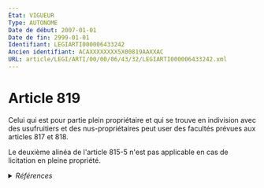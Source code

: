 ```yaml
---
État: VIGUEUR
Type: AUTONOME
Date de début: 2007-01-01
Date de fin: 2999-01-01
Identifiant: LEGIARTI000006433242
Ancien identifiant: ACAXXXXXXXX5X00819AAXXAC
URL: article/LEGI/ARTI/00/00/06/43/32/LEGIARTI000006433242.xml
---
```


<h1>Article 819</h1>

Celui qui est pour partie plein propriétaire et qui se trouve en indivision avec
des usufruitiers et des nus-propriétaires peut user des facultés prévues aux
articles 817 et 818.<br />

Le deuxième alinéa de l'article 815-5 n'est pas applicable en cas de licitation
en pleine propriété.


<details>
  <summary><em>Références</em></summary>

  <h2>Articles faisant référence à l'article</h2>
  
  <ul>
    <li>
      <a href="https://legal.tricoteuses.fr//redirection/LEGIARTI000006432530?vers=git&vers=legifrance">Code civil - article 817 AUTONOME VIGUEUR, en vigueur depuis le 2007-01-01</a> CITATION cible
    </li>
    <li>
      <a href="https://legal.tricoteuses.fr//redirection/LEGIARTI000006433218?vers=git&vers=legifrance">Code civil - article 815-5 AUTONOME MODIFIE, en vigueur du 1987-07-07 au 2007-01-01</a> CITATION cible
    </li>
    <li>
      <a href="https://legal.tricoteuses.fr//redirection/LEGIARTI000006433217?vers=git&vers=legifrance">Code civil - article 815-5 AUTONOME MODIFIE, en vigueur du 1977-07-01 au 1987-07-07</a> CITATION cible
    </li>
    <li>
      <a href="https://legal.tricoteuses.fr//redirection/LEGIARTI000006284837?vers=git&vers=legifrance">LOI n° 2006-728 du 23 juin 2006 portant réforme des successions et des libéralités - article 3 ENTIEREMENT_MODIF</a> MODIFICATION cible
    </li>
    <li>
      <a href="https://legal.tricoteuses.fr//redirection/LEGIARTI000006284838?vers=git&vers=legifrance">LOI n° 2006-728 du 23 juin 2006 portant réforme des successions et des libéralités - article 4 ENTIEREMENT_MODIF</a> MODIFICATION cible
    </li>
    <li>
      <a href="https://legal.tricoteuses.fr//redirection/LEGIARTI000006432529?vers=git&vers=legifrance">Code civil - article 817 AUTONOME MODIFIE, en vigueur du 1939-06-19 au 2007-01-01</a> CITATION cible
    </li>
    <li>
      <a href="https://legal.tricoteuses.fr//redirection/LEGIARTI000006433219?vers=git&vers=legifrance">Code civil - article 815-5 AUTONOME VIGUEUR, en vigueur depuis le 2007-01-01</a> CITATION cible
    </li>
    <li>
      <a href="https://legal.tricoteuses.fr//redirection/LEGIARTI000006433231?vers=git&vers=legifrance">Code civil - article 818 AUTONOME ABROGE, en vigueur du 1966-02-01 au 1986-07-01</a> CITATION cible
    </li>
    <li>
      <a href="https://legal.tricoteuses.fr//redirection/LEGIARTI000006433232?vers=git&vers=legifrance">Code civil - article 818 AUTONOME VIGUEUR, en vigueur depuis le 2007-01-01</a> CITATION cible
    </li>
  </ul>
  
  <h2>Références faites par l'article</h2>
  
  <ul>
    <li>
      CODIFICATION source Loi 1803-04-19
    </li>
    <li>
      2006-06-23 MODIFICATION source <a href="https://legal.tricoteuses.fr//redirection/LEGIARTI000006284837?vers=git&vers=legifrance">LOI n° 2006-728 du 23 juin 2006 portant réforme des successions et des libéralités - article 3 ENTIEREMENT_MODIF</a>
    </li>
    <li>
      2006-06-23 MODIFICATION source <a href="https://legal.tricoteuses.fr//redirection/LEGIARTI000006284838?vers=git&vers=legifrance">LOI n° 2006-728 du 23 juin 2006 portant réforme des successions et des libéralités - article 4 ENTIEREMENT_MODIF</a>
    </li>
    <li>
      2999-01-01 CITATION source <a href="https://legal.tricoteuses.fr//redirection/LEGIARTI000006433217?vers=git&vers=legifrance">Code civil - article 815-5 AUTONOME MODIFIE, en vigueur du 1977-07-01 au 1987-07-07</a>
    </li>
    <li>
      2999-01-01 CITATION source <a href="https://legal.tricoteuses.fr//redirection/LEGIARTI000006432529?vers=git&vers=legifrance">Code civil - article 817 AUTONOME MODIFIE, en vigueur du 1939-06-19 au 2007-01-01</a>
    </li>
    <li>
      2999-01-01 CITATION source <a href="https://legal.tricoteuses.fr//redirection/LEGIARTI000006433231?vers=git&vers=legifrance">Code civil - article 818 AUTONOME ABROGE, en vigueur du 1966-02-01 au 1986-07-01</a>
    </li>
  </ul>
</details>
